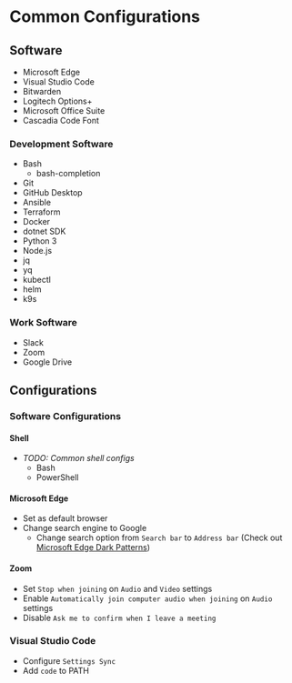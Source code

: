 # Common Configurations

## Software

- Microsoft Edge
- Visual Studio Code
- Bitwarden
- Logitech Options+
- Microsoft Office Suite
- Cascadia Code Font

### Development Software

- Bash
  - bash-completion
- Git
- GitHub Desktop
- Ansible
- Terraform
- Docker
- dotnet SDK
- Python 3
- Node.js
- jq
- yq
- kubectl
- helm
- k9s

### Work Software

- Slack
- Zoom
- Google Drive

## Configurations

### Software Configurations

#### Shell

- *TODO: Common shell configs*
  - Bash
  - PowerShell

#### Microsoft Edge

- Set as default browser
- Change search engine to Google
  - Change search option from `Search bar` to `Address bar` (Check out [Microsoft Edge Dark Patterns](../../0160-observations/030-dark-patterns/0010-microsoft-edge.md#default-search-engine))

#### Zoom

- Set `Stop when joining` on `Audio` and `Video` settings
- Enable `Automatically join computer audio when joining` on `Audio` settings
- Disable `Ask me to confirm when I leave a meeting`

### Visual Studio Code

- Configure `Settings Sync`
- Add `code` to PATH
